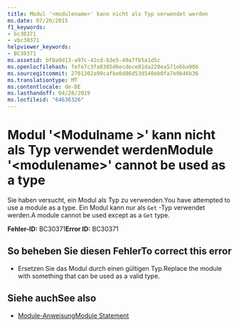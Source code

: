 ```yaml
---
title: Modul '<modulename>' kann nicht als Typ verwendet werden
ms.date: 07/20/2015
f1_keywords:
- bc30371
- vbc30371
helpviewer_keywords:
- BC30371
ms.assetid: bf8a9d13-a97c-42cd-b3e5-49a7fb5a1d5c
ms.openlocfilehash: fefe7c3fa0305d6ecdece81da220ea571ebba90b
ms.sourcegitcommit: 2701302a99cafbe0d86d53d540eb0fa7e9b46b36
ms.translationtype: MT
ms.contentlocale: de-DE
ms.lasthandoff: 04/28/2019
ms.locfileid: "64636326"
---
```

# <a name="module-modulename-cannot-be-used-as-a-type"></a><span data-ttu-id="99bd8-102">Modul '\<Modulname >' kann nicht als Typ verwendet werden</span><span class="sxs-lookup"><span data-stu-id="99bd8-102">Module '\<modulename>' cannot be used as a type</span></span>
<span data-ttu-id="99bd8-103">Sie haben versucht, ein Modul als Typ zu verwenden.</span><span class="sxs-lookup"><span data-stu-id="99bd8-103">You have attempted to use a module as a type.</span></span> <span data-ttu-id="99bd8-104">Ein Modul kann nur als `Get` -Typ verwendet werden.</span><span class="sxs-lookup"><span data-stu-id="99bd8-104">A module cannot be used except as a `Get` type.</span></span>  
  
 <span data-ttu-id="99bd8-105">**Fehler-ID:** BC30371</span><span class="sxs-lookup"><span data-stu-id="99bd8-105">**Error ID:** BC30371</span></span>  
  
## <a name="to-correct-this-error"></a><span data-ttu-id="99bd8-106">So beheben Sie diesen Fehler</span><span class="sxs-lookup"><span data-stu-id="99bd8-106">To correct this error</span></span>  
  
- <span data-ttu-id="99bd8-107">Ersetzen Sie das Modul durch einen gültigen Typ.</span><span class="sxs-lookup"><span data-stu-id="99bd8-107">Replace the module with something that can be used as a valid type.</span></span>  
  
## <a name="see-also"></a><span data-ttu-id="99bd8-108">Siehe auch</span><span class="sxs-lookup"><span data-stu-id="99bd8-108">See also</span></span>

- [<span data-ttu-id="99bd8-109">Module-Anweisung</span><span class="sxs-lookup"><span data-stu-id="99bd8-109">Module Statement</span></span>](../../visual-basic/language-reference/statements/module-statement.md)
